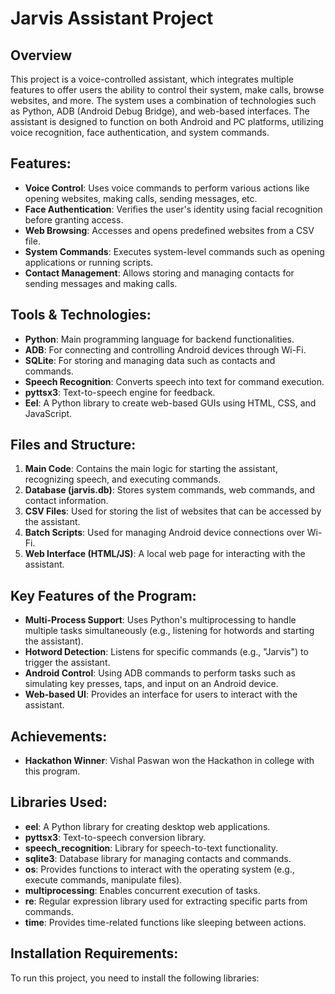 # Jarvis Assistant Project

## Overview
This project is a voice-controlled assistant, which integrates multiple features to offer users the ability to control their system, make calls, browse websites, and more. The system uses a combination of technologies such as Python, ADB (Android Debug Bridge), and web-based interfaces. The assistant is designed to function on both Android and PC platforms, utilizing voice recognition, face authentication, and system commands.

## Features:
- **Voice Control**: Uses voice commands to perform various actions like opening websites, making calls, sending messages, etc.
- **Face Authentication**: Verifies the user's identity using facial recognition before granting access.
- **Web Browsing**: Accesses and opens predefined websites from a CSV file.
- **System Commands**: Executes system-level commands such as opening applications or running scripts.
- **Contact Management**: Allows storing and managing contacts for sending messages and making calls.

## Tools & Technologies:
- **Python**: Main programming language for backend functionalities.
- **ADB**: For connecting and controlling Android devices through Wi-Fi.
- **SQLite**: For storing and managing data such as contacts and commands.
- **Speech Recognition**: Converts speech into text for command execution.
- **pyttsx3**: Text-to-speech engine for feedback.
- **Eel**: A Python library to create web-based GUIs using HTML, CSS, and JavaScript.

## Files and Structure:
1. **Main Code**: Contains the main logic for starting the assistant, recognizing speech, and executing commands.
2. **Database (jarvis.db)**: Stores system commands, web commands, and contact information.
3. **CSV Files**: Used for storing the list of websites that can be accessed by the assistant.
4. **Batch Scripts**: Used for managing Android device connections over Wi-Fi.
5. **Web Interface (HTML/JS)**: A local web page for interacting with the assistant.

## Key Features of the Program:
- **Multi-Process Support**: Uses Python's multiprocessing to handle multiple tasks simultaneously (e.g., listening for hotwords and starting the assistant).
- **Hotword Detection**: Listens for specific commands (e.g., "Jarvis") to trigger the assistant.
- **Android Control**: Using ADB commands to perform tasks such as simulating key presses, taps, and input on an Android device.
- **Web-based UI**: Provides an interface for users to interact with the assistant.

## Achievements:
- **Hackathon Winner**: Vishal Paswan won the Hackathon in college with this program.

## Libraries Used:
- **eel**: A Python library for creating desktop web applications.
- **pyttsx3**: Text-to-speech conversion library.
- **speech_recognition**: Library for speech-to-text functionality.
- **sqlite3**: Database library for managing contacts and commands.
- **os**: Provides functions to interact with the operating system (e.g., execute commands, manipulate files).
- **multiprocessing**: Enables concurrent execution of tasks.
- **re**: Regular expression library used for extracting specific parts from commands.
- **time**: Provides time-related functions like sleeping between actions.

## Installation Requirements:
To run this project, you need to install the following libraries:

